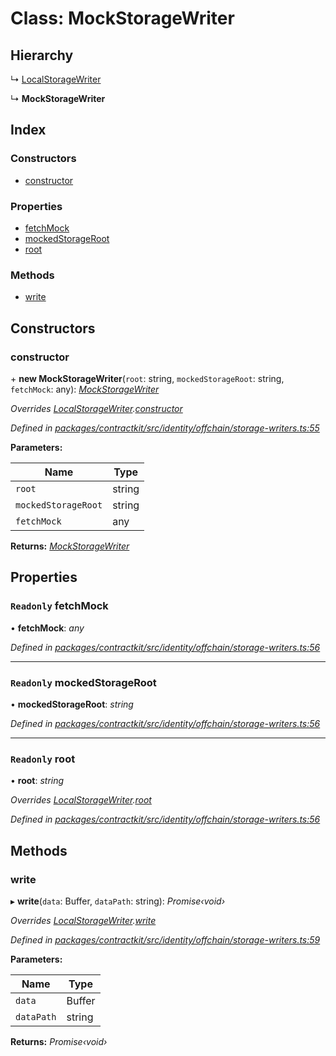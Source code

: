 # Class: MockStorageWriter

## Hierarchy

  ↳ [LocalStorageWriter](_identity_offchain_storage_writers_.localstoragewriter.md)

  ↳ **MockStorageWriter**

## Index

### Constructors

* [constructor](_identity_offchain_storage_writers_.mockstoragewriter.md#constructor)

### Properties

* [fetchMock](_identity_offchain_storage_writers_.mockstoragewriter.md#readonly-fetchmock)
* [mockedStorageRoot](_identity_offchain_storage_writers_.mockstoragewriter.md#readonly-mockedstorageroot)
* [root](_identity_offchain_storage_writers_.mockstoragewriter.md#readonly-root)

### Methods

* [write](_identity_offchain_storage_writers_.mockstoragewriter.md#write)

## Constructors

###  constructor

\+ **new MockStorageWriter**(`root`: string, `mockedStorageRoot`: string, `fetchMock`: any): *[MockStorageWriter](_identity_offchain_storage_writers_.mockstoragewriter.md)*

*Overrides [LocalStorageWriter](_identity_offchain_storage_writers_.localstoragewriter.md).[constructor](_identity_offchain_storage_writers_.localstoragewriter.md#constructor)*

*Defined in [packages/contractkit/src/identity/offchain/storage-writers.ts:55](https://github.com/celo-org/celo-monorepo/blob/master/packages/contractkit/src/identity/offchain/storage-writers.ts#L55)*

**Parameters:**

Name | Type |
------ | ------ |
`root` | string |
`mockedStorageRoot` | string |
`fetchMock` | any |

**Returns:** *[MockStorageWriter](_identity_offchain_storage_writers_.mockstoragewriter.md)*

## Properties

### `Readonly` fetchMock

• **fetchMock**: *any*

*Defined in [packages/contractkit/src/identity/offchain/storage-writers.ts:56](https://github.com/celo-org/celo-monorepo/blob/master/packages/contractkit/src/identity/offchain/storage-writers.ts#L56)*

___

### `Readonly` mockedStorageRoot

• **mockedStorageRoot**: *string*

*Defined in [packages/contractkit/src/identity/offchain/storage-writers.ts:56](https://github.com/celo-org/celo-monorepo/blob/master/packages/contractkit/src/identity/offchain/storage-writers.ts#L56)*

___

### `Readonly` root

• **root**: *string*

*Overrides [LocalStorageWriter](_identity_offchain_storage_writers_.localstoragewriter.md).[root](_identity_offchain_storage_writers_.localstoragewriter.md#readonly-root)*

*Defined in [packages/contractkit/src/identity/offchain/storage-writers.ts:56](https://github.com/celo-org/celo-monorepo/blob/master/packages/contractkit/src/identity/offchain/storage-writers.ts#L56)*

## Methods

###  write

▸ **write**(`data`: Buffer, `dataPath`: string): *Promise‹void›*

*Overrides [LocalStorageWriter](_identity_offchain_storage_writers_.localstoragewriter.md).[write](_identity_offchain_storage_writers_.localstoragewriter.md#write)*

*Defined in [packages/contractkit/src/identity/offchain/storage-writers.ts:59](https://github.com/celo-org/celo-monorepo/blob/master/packages/contractkit/src/identity/offchain/storage-writers.ts#L59)*

**Parameters:**

Name | Type |
------ | ------ |
`data` | Buffer |
`dataPath` | string |

**Returns:** *Promise‹void›*

